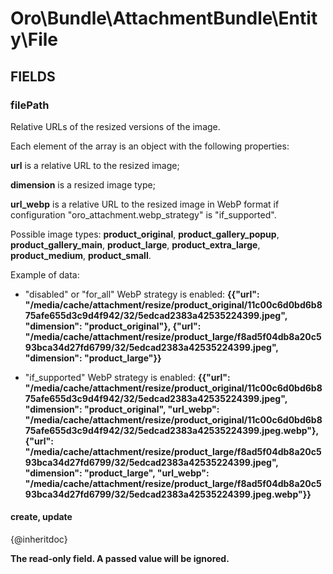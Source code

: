 # Oro\Bundle\AttachmentBundle\Entity\File

## FIELDS

### filePath

Relative URLs of the resized versions of the image.

Each element of the array is an object with the following properties:

**url** is a relative URL to the resized image;

**dimension** is a resized image type;

**url_webp** is a relative URL to the resized image in WebP format if configuration "oro_attachment.webp_strategy" is "if_supported".

Possible image types: **product_original**, **product_gallery_popup**, **product_gallery_main**,
**product_large**, **product_extra_large**, **product_medium**, **product_small**.

Example of data:

- "disabled" or "for_all" WebP strategy is enabled: **{{"url": "/media/cache/attachment/resize/product_original/11c00c6d0bd6b875afe655d3c9d4f942/32/5edcad2383a42535224399.jpeg", "dimension": "product_original"}, {"url": "/media/cache/attachment/resize/product_large/f8ad5f04db8a20c593bca34d27fd6799/32/5edcad2383a42535224399.jpeg", "dimension": "product_large"}}**

- "if_supported" WebP strategy is enabled: **{{"url": "/media/cache/attachment/resize/product_original/11c00c6d0bd6b875afe655d3c9d4f942/32/5edcad2383a42535224399.jpeg", "dimension": "product_original", "url_webp": "/media/cache/attachment/resize/product_original/11c00c6d0bd6b875afe655d3c9d4f942/32/5edcad2383a42535224399.jpeg.webp"}, {"url": "/media/cache/attachment/resize/product_large/f8ad5f04db8a20c593bca34d27fd6799/32/5edcad2383a42535224399.jpeg", "dimension": "product_large", "url_webp": "/media/cache/attachment/resize/product_large/f8ad5f04db8a20c593bca34d27fd6799/32/5edcad2383a42535224399.jpeg.webp"}}**


#### create, update

{@inheritdoc}

**The read-only field. A passed value will be ignored.**
